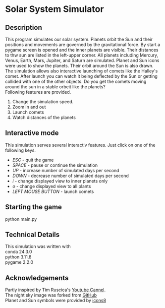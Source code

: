 # Solar System Simulator

## Description

This program simulates our solar system. Planets orbit the Sun and their positions and movements are governed by the gravitational force. By start a pygame screen is opened and the inner planets are visible. Their distances to thw sun are listed in the left-upper corner. All planets including Mercury, Venus, Earth, Mars, Jupiter, and Saturn are simulated. Planet and Sun icons were used to show the planets. Their orbit around the Sun is also drawn. <br />
The simulation allows also interactive launching of comets like the Halley's comet. After launch you can watch it being deflected by the Sun or getting collided with one of the other objects. Do you get the comets moving around the sun in a stable orbeit like the planets? <br />
Following features are provided.

1. Change the simulation speed.
2. Zoom in and out
3. Launch comets
4. Watch distances of the planets

## Interactive mode

This simulation serves several interactiv features. Just click on one of the following keys.

- _ESC_ - quit the game
- _SPACE_ - pause or continue the simulation
- _UP_ - increase number of simulated days per second
- _DOWN_ - decrease number of simulated days per second
- _i_ - change displayed view to inner planets only
- _o_ - change displayed view to all plants
- _LEFT MOUSE BUTTON_ - launch comets

## Starting the game

python main.py

## Technical Details

This simulation was written with <br />
conda 24.3.0 <br />
python 3.11.8 <br />
pygame 2.2.0

## Acknowledgements

Partly inspired by Tim Ruscica's [Youtube Cannel](https://www.youtube.com/@TechWithTim). <br />
The night sky image was forked from [GitHub](https://github.com/techwithtim/Slingshot-Effect-Simulation) <br />
Planet and Sun symbols were provided by [icons8](https://icons8.com/icons)
